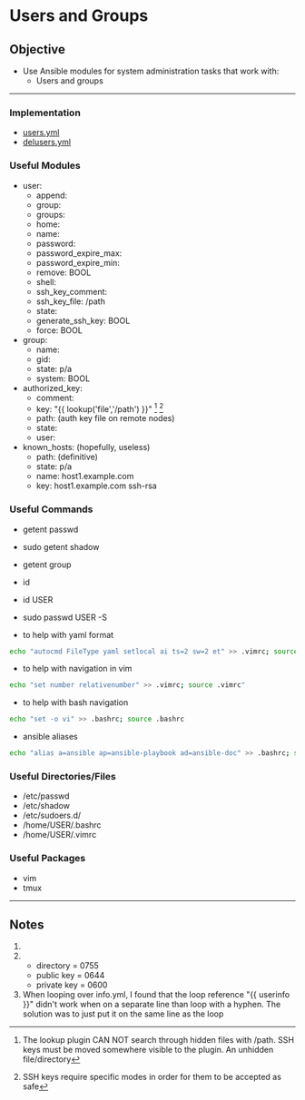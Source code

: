 # Users and Groups

## Objective
* Use Ansible modules for system administration tasks that work with:
	* Users and groups

---

### Implementation
* [users.yml](users.yml)
* [delusers.yml](delusers.yml)

### Useful Modules
* user:
	* append:
	* group:
	* groups:
	* home:
	* name:
	* password:
	* password_expire_max:
	* password_expire_min:
	* remove: BOOL
	* shell:
	* ssh_key_comment:
	* ssh_key_file: /path
	* state:
	* generate_ssh_key: BOOL
	* force: BOOL
* group:
	* name:
	* gid:
	* state: p/a
	* system: BOOL
* authorized_key:
	* comment:
	* key: "{{ lookup('file','/path') }}" [^authkey] [^mode]
	* path: (auth key file on remote nodes)
	* state:
	* user:
* known_hosts: (hopefully, useless)
	* path: (definitive)
	* state: p/a
	* name: host1.example.com
	* key: host1.example.com ssh-rsa 

### Useful Commands
* getent passwd
* sudo getent shadow
* getent group
* id
* id USER
* sudo passwd USER -S



* to help with yaml format
```zsh
echo "autocmd FileType yaml setlocal ai ts=2 sw=2 et" >> .vimrc; source .vimrc
```


* to help with navigation in vim
```zsh
echo "set number relativenumber" >> .vimrc; source .vimrc"
```


* to help with bash navigation
```zsh
echo "set -o vi" >> .bashrc; source .bashrc
```


* ansible aliases
```zsh
echo "alias a=ansible ap=ansible-playbook ad=ansible-doc" >> .bashrc; source .bashrc
```


### Useful Directories/Files
* /etc/passwd
* /etc/shadow
* /etc/sudoers.d/
* /home/USER/.bashrc
* /home/USER/.vimrc

### Useful Packages
* vim
* tmux

---

## Notes
1. [^authkey]: The lookup plugin CAN NOT search through hidden files with /path. SSH keys must be moved somewhere visible to the plugin. An unhidden file/directory
2. [^mode]: SSH keys require specific modes in order for them to be accepted as safe
	* directory = 0755
	* public key = 0644
	* private key = 0600
3. When looping over info.yml, I found that the loop reference "{{ userinfo }}" didn't work when on a separate line than loop with a hyphen. The solution was to just put it on the same line as the loop

